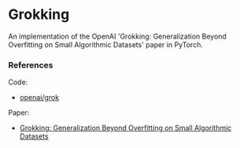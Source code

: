 # Grokking

An implementation of the OpenAI 'Grokking: Generalization Beyond Overfitting on Small Algorithmic Datasets' paper in PyTorch.

### References

Code:

* [openai/grok](https://github.com/openai/grok)

Paper:

* [Grokking: Generalization Beyond Overfitting on Small Algorithmic Datasets](https://arxiv.org/abs/2201.02177)
